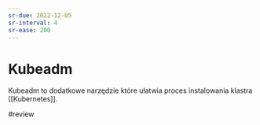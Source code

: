 ```yaml
---
sr-due: 2022-12-05
sr-interval: 4
sr-ease: 200
---
```


# Kubeadm

Kubeadm to dodatkowe narzędzie które ułatwia proces instalowania klastra [[Kubernetes]].

#review 